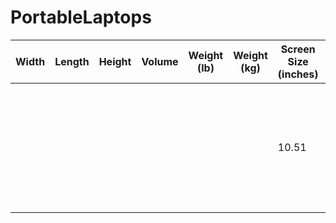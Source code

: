# PortableLaptops

| Width | Length | Height | Volume | Weight (lb) | Weight (kg) | Screen Size (inches) | Brand | Model | Available New | Price + Location + Link |
| - | - | - | - | - | - | - | - | - | - | - |
| | | | | | | 10.51 | Chuwi | Minibook X N100 | ✔️ Yes | $265.43	China https://www.aliexpress.us/item/3256806318637670.html <br> $317.34	US? https://us.chuwi.com/products/minibook-x-1 <br> $322.99	China https://www.ebay.com/itm/166473995011 <br> $339.99 US?	https://www.newegg.com/grey-chuwi-minibook-x-work-business/p/1TS-006G-00077 <br> $340.39	US? https://www.ebay.com/itm/395060767419 <br> $349.00	US https://www.amazon.com/dp/B0CH9Q6VNX/ |
